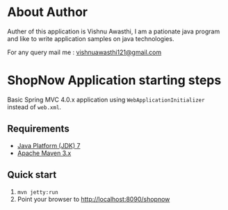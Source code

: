 About Author
==============================
Auther of this application is Vishnu Awasthi, I am a pationate java program and like to write application samples on java technologies.

For any query mail me  : vishnuawasthi121@gmail.com 

ShopNow Application starting steps
==============================

Basic Spring MVC 4.0.x application using `WebApplicationInitializer` instead of `web.xml`.

Requirements
------------
* [Java Platform (JDK) 7](http://www.oracle.com/technetwork/java/javase/downloads/index.html)
* [Apache Maven 3.x](http://maven.apache.org/)

Quick start
-----------
1. `mvn jetty:run`
2. Point your browser to [http://localhost:8090/shopnow](http://localhost:8090/shownow)